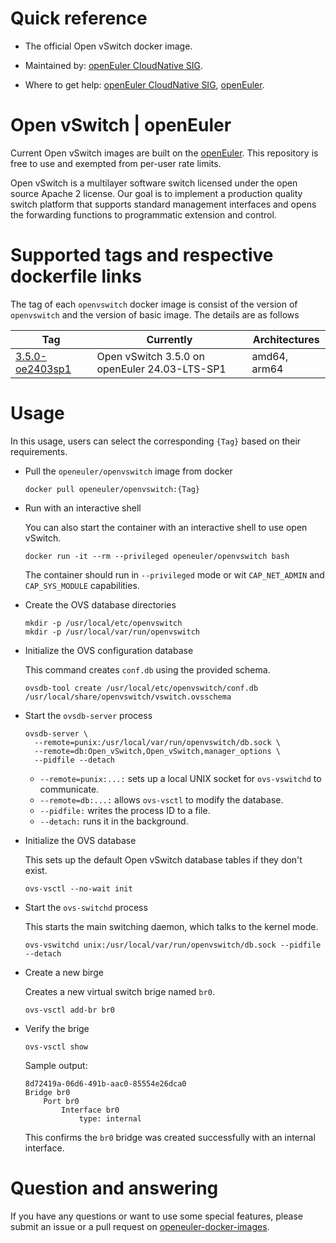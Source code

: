 # Quick reference

- The official Open vSwitch docker image.

- Maintained by: [openEuler CloudNative SIG](https://gitee.com/openeuler/cloudnative).

- Where to get help: [openEuler CloudNative SIG](https://gitee.com/openeuler/cloudnative), [openEuler](https://gitee.com/openeuler/community).

# Open vSwitch | openEuler
Current Open vSwitch images are built on the [openEuler](https://repo.openeuler.org/). This repository is free to use and exempted from per-user rate limits.

Open vSwitch is a multilayer software switch licensed under the open source Apache 2 license. Our goal is to implement a production quality switch platform that supports standard management interfaces and opens the forwarding functions to programmatic extension and control.

# Supported tags and respective dockerfile links
The tag of each `openvswitch` docker image is consist of the version of `openvswitch` and the version of basic image. The details are as follows

| Tag                                                                                                                                           | Currently                                     | Architectures |
|-----------------------------------------------------------------------------------------------------------------------------------------------|-----------------------------------------------|---------------|
| [3.5.0-oe2403sp1](https://gitee.com/openeuler/openeuler-openvswitch-images/blob/master/Cloud/openvswitch/3.5.0/24.03-lts-sp1/openvswitchfile) | Open vSwitch 3.5.0 on openEuler 24.03-LTS-SP1 | amd64, arm64  |

# Usage
In this usage, users can select the corresponding `{Tag}` based on their requirements.

- Pull the `openeuler/openvswitch` image from docker

	```
	docker pull openeuler/openvswitch:{Tag}
	```

- Run with an interactive shell

    You can also start the container with an interactive shell to use open vSwitch.
    ```
    docker run -it --rm --privileged openeuler/openvswitch bash
    ```
    The container should run in `--privileged` mode or wit `CAP_NET_ADMIN` and `CAP_SYS_MODULE` capabilities.
  
- Create the OVS database directories
  
    ```
    mkdir -p /usr/local/etc/openvswitch
    mkdir -p /usr/local/var/run/openvswitch
    ```

- Initialize the OVS configuration database

    This command creates `conf.db` using the provided schema.
    ```   
    ovsdb-tool create /usr/local/etc/openvswitch/conf.db /usr/local/share/openvswitch/vswitch.ovsschema
    ```
  
- Start the `ovsdb-server` process

    ```   
    ovsdb-server \
      --remote=punix:/usr/local/var/run/openvswitch/db.sock \
      --remote=db:Open_vSwitch,Open_vSwitch,manager_options \
      --pidfile --detach
    ```
    * `--remote=punix:...:` sets up a local UNIX socket for `ovs-vswitchd` to communicate.
    * `--remote=db:...:` allows `ovs-vsctl` to modify the database.
    * `--pidfile:` writes the process ID to a file.
    * `--detach:` runs it in the background.

- Initialize the OVS database

    This sets up the default Open vSwitch database tables if they don't exist.
    ```
    ovs-vsctl --no-wait init
    ```
  
- Start the `ovs-switchd` process

    This starts the main switching daemon, which talks to the kernel mode.
    ```
    ovs-vswitchd unix:/usr/local/var/run/openvswitch/db.sock --pidfile --detach
    ```
  
- Create a new birge

    Creates a new virtual switch brige named `br0`.
    ``` 
    ovs-vsctl add-br br0
    ```
  
- Verify the brige

    ```
    ovs-vsctl show
    ```
  
    Sample output:
    ```
    8d72419a-06d6-491b-aac0-85554e26dca0
    Bridge br0
        Port br0
            Interface br0
                type: internal
    ```
    This confirms the `br0` bridge was created successfully with an internal interface.

# Question and answering
If you have any questions or want to use some special features, please submit an issue or a pull request on [openeuler-docker-images](https://gitee.com/openeuler/openeuler-docker-images).